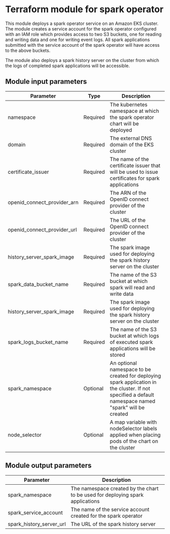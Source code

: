 # Terraform module for spark operator

This module deploys a spark operator service on an Amazon EKS cluster. The module creates a service account for the spark operator configured with an IAM role which provides access to two S3 buckets, one for reading and writing data and one for writing event logs. All spark applications submitted with the service account of the spark operator will have access to the above buckets.

The module also deploys a spark history server on the cluster from which the logs of completed spark applications will be accessible.

## Module input parameters

| Parameter          | Type     | Description                                                                                    |
| ------------------ |--------- | ---------------------------------------------------------------------------------------------- |
| namespace                   | Required | The kubernetes namespace at which the spark operator chart will be deployed           |
| domain                      | Required | The external DNS domain of the EKS cluster                                            |
| certificate_issuer          | Required | The name of the certificate issuer that will be used to issue certificates for spark applications |
| openid_connect_provider_arn | Required | The ARN of the OpenID connect provider of the cluster                                 |
| openid_connect_provider_url | Required | The URL of the OpenID connect provider of the cluster                                 |
| history_server_spark_image  | Required | The spark image used for deploying the spark history server on the cluster            |
| spark_data_bucket_name      | Required | The name of the S3 bucket at which spark will read and write data                     |
| history_server_spark_image  | Required | The spark image used for deploying the spark history server on the cluster            |
| spark_logs_bucket_name      | Required | The name of the S3 bucket at which logs of executed spark applications will be stored |
| spark_namespace             | Optional | An optional namespace to be created for deploying spark application in the cluster. If not specified a default namespace named "spark" will be created |
| node_selector               | Optional | A map variable with nodeSelector labels applied when placing pods of the chart on the cluster |


## Module output parameters

| Parameter                | Description                                                                     |
| ------------------------ | ------------------------------------------------------------------------------- |
| spark_namespace          | The namespace created by the chart to be used for deploying spark applications  |
| spark_service_account    | The name of the service account created for the spark operator                  |
| spark_history_server_url | The URL of the spark history server                                             |
